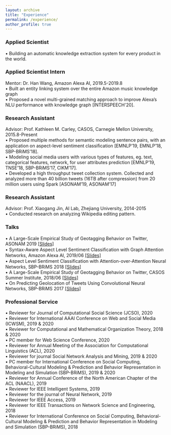 ```yaml
---
layout: archive
title: "Experience"
permalink: /experience/
author_profile: true
---
```

### Applied Scientist
• Building an automatic knowledge extraction system for every product in the world.


### Applied Scientist Intern
Mentor: Dr. Han Wang, Amazon Alexa AI, 2019.5-2019.8<br />
• Built an entity linking system over the entire Amazon music knowledge graph<br />
• Proposed a novel multi-grained matching approach to improve Alexa’s NLU performance with knowledge graph [INTERSPEECH'20].<br />

### Research Assistant
Advisor: Prof. Kathleen M. Carley, CASOS, Carnegie Mellon University, 2015.8-Present<br />
• Proposed multiple methods for semantic modeling sentence pairs, with an application on aspect-level sentiment classiﬁcation [EMNLP’19, EMNLP’18, SBP-BRiMS’18].<br />
• Modeling social media users with various types of features, eg. text, categorical features, network, for user attributes prediction [EMNLP’19, TNSE’18, SBP-BRiMS’17, CIKM’17].<br />
• Developed a high throughput tweet collection system. Collected and analyzed more than 40 billion tweets (16TB after compression) from 20 million users using Spark [ASONAM’19, ASONAM’17]<br />

### Research Assistant
Advisor: Prof. Xiaogang Jin, AI Lab, Zhejiang University, 2014-2015 <br />
• Conducted research on analyzing Wikipedia editing pattern.<br />

### Talks
• A Large-Scale Empirical Study of Geotagging Behavior on Twitter, ASONAM 2019
[[Slides]](https://binxuan.github.io/files/asonam_2019.pdf)
<br />
• Syntax-Aware Aspect Level Sentiment Classiﬁcation with Graph Attention Networks, Amazon Alexa AI, 2019/06
[[Slides]](https://binxuan.github.io/files/aspect_tdgat.pdf)<br />
• Aspect Level Sentiment Classiﬁcation with Attention-over-Attention Neural Networks, SBP-BRiMS 2018
[[Slides]](https://binxuan.github.io/files/aspect_sentiment_aoa.pdf)<br />
• A Large-Scale Empirical Study of Geotagging Behavior on Twitter, CASOS Summer Institute, 2018/06
[[Slides]](https://binxuan.github.io/files/asonam_2019.pdf)<br />
• On Predicting Geolocation of Tweets Using Convolutional Neural Networks, SBP-BRiMS 2017
[[Slides]](https://binxuan.github.io/files/location_prediction.pdf)<br />


### Professional Service
• Reviewer for Journal of Computational Social Science (JCSO), 2020 <br />
• Reviewer for International AAAI Conference on Web and Social Media (ICWSM), 2019 & 2020 <br />
• Reviewer for Computational and Mathematical Organization Theory, 2018 & 2020 <br />
• PC member for Web Science Conference, 2020 <br />
• Reviewer for Annual Meeting of the Association for Computational Linguistics (ACL), 2020 <br />
• Reviewer for journal Social Network Analysis and Mining, 2019 & 2020 <br />
• PC member for International Conference on Social Computing, Behavioral-Cultural Modeling & Prediction and Behavior Representation in Modeling and Simulation (SBP-BRiMS), 2019 & 2020 <br />
• Reviewer for Annual Conference of the North American Chapter of the ACL (NAACL), 2019 <br />
• Reviewer for IEEE Intelligent Systems, 2019  <br />
• Reviewer for the journal of Neural Network, 2019 <br />
• Reviewer for IEEE Access, 2019 <br />
• Reviewer for IEEE Transactions on Network Science and Engineering, 2018 <br />
• Reviewer for International Conference on Social Computing, Behavioral-Cultural Modeling & Prediction and Behavior Representation in Modeling and Simulation (SBP-BRiMS), 2018 <br />

